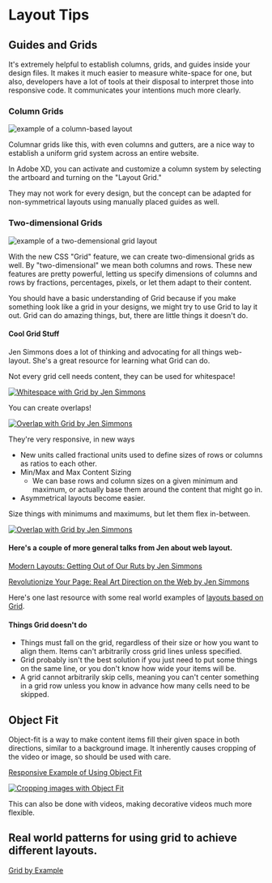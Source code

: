 # Layout Tips

## Guides and Grids

It's extremely helpful to establish columns, grids, and guides inside your design files. It makes it much easier to measure white-space for one, but also, developers have a lot of tools at their disposal to interpret those into responsive code. It communicates your intentions much more clearly.

### Column Grids

![example of a column-based layout](/images/guides@2x.png)

Columnar grids like this, with even columns and gutters, are a nice way to establish a uniform grid system across an entire website.

In Adobe XD, you can activate and customize a column system by selecting the artboard and turning on the "Layout Grid."

They may not work for every design, but the concept can be adapted for non-symmetrical layouts using manually placed guides as well.

### Two-dimensional Grids

![example of a two-demensional grid layout](/images/grid@2x.png)

With the new CSS "Grid" feature, we can create two-dimensional grids as well. By "two-dimensional" we mean both columns and rows. These new features are pretty powerful, letting us specify dimensions of columns and rows by fractions, percentages, pixels, or let them adapt to their content.

You should have a basic understanding of Grid because if you make something look like a grid in your designs, we might try to use Grid to lay it out. Grid can do amazing things, but, there are little things it doesn't do.

#### Cool Grid Stuff

Jen Simmons does a lot of thinking and advocating for all things web-layout. She's a great resource for learning what Grid can do.

Not every grid cell needs content, they can be used for whitespace!

[![Whitespace with Grid by Jen Simmons](http://img.youtube.com/vi/YfIjFeBLhyA/0.jpg)](https://www.youtube.com/watch?v=YfIjFeBLhyA)

You can create overlaps!

[![Overlap with Grid by Jen Simmons](http://img.youtube.com/vi/EashgVqboWo/0.jpg)](https://www.youtube.com/watch?v=EashgVqboWo)

They're very responsive, in new ways

- New units called fractional units used to define sizes of rows or columns as ratios to each other.
- Min/Max and Max Content Sizing
  - We can base rows and column sizes on a given minimum and maximum, or actually base them around the content that might go in.
- Asymmetrical layouts become easier.

Size things with minimums and maximums, but let them flex in-between.

[![Overlap with Grid by Jen Simmons](http://img.youtube.com/vi/lZ2JX_6SGNI/0.jpg)](https://www.youtube.com/watch?v=lZ2JX_6SGNI)

#### Here's a couple of more general talks from Jen about web layout.

[Modern Layouts: Getting Out of Our Ruts by Jen Simmons](https://aneventapart.com/news/post/modern-layouts-getting-out-of-our-ruts-by-jen-simmons-an-event-apart-video)

[Revolutionize Your Page: Real Art Direction on the Web by Jen Simmons](https://aneventapart.com/news/post/real-art-direction-on-the-web-by-jen-simmons-an-event-apart)

Here's one last resource with some real world examples of [layouts based on Grid](https://sii.im/playground/css-grid/).

#### Things Grid doesn't do

- Things must fall on the grid, regardless of their size or how you want to align them. Items can't arbitrarily cross grid lines unless specified.
- Grid probably isn't the best solution if you just need to put some things on the same line, or you don't know how wide your items will be.
- A grid cannot arbitrarily skip cells, meaning you can't center something in a grid row unless you know in advance how many cells need to be skipped.

## Object Fit

Object-fit is a way to make content items fill their given space in both directions, similar to a background image. It inherently causes cropping of the video or image, so should be used with care.

[Responsive Example of Using Object Fit](https://labs.jensimmons.com/2019/01-002.html)

[![Cropping images with Object Fit](http://img.youtube.com/vi/5CZyxnCdXuk/0.jpg)](https://www.youtube.com/watch?v=5CZyxnCdXuk)

This can also be done with videos, making decorative videos much more flexible.

## Real world patterns for using grid to achieve different layouts.

[Grid by Example](https://gridbyexample.com/)